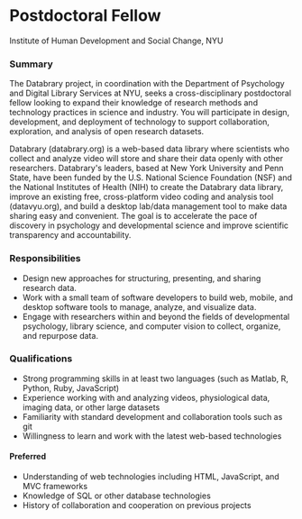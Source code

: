 # Postdoctoral Fellow

Institute of Human Development and Social Change, NYU

### Summary

The Databrary project, in coordination with the Department of Psychology and Digital Library Services at NYU, seeks a cross-disciplinary postdoctoral fellow looking to expand their knowledge of research methods and technology practices in science and industry.
You will participate in design, development, and deployment of technology to support collaboration, exploration, and analysis of open research datasets.

Databrary (databrary.org) is a web-based data library where scientists who collect and analyze video will store and share their data openly with other researchers.
Databrary's leaders, based at New York University and Penn State, have been funded by the U.S. National Science Foundation (NSF) and the National Institutes of Health (NIH) to create the Databrary data library, improve an existing free, cross-platform video coding and analysis tool (datavyu.org), and build a desktop lab/data management tool to make data sharing easy and convenient.
The goal is to accelerate the pace of discovery in psychology and developmental science and improve scientific transparency and accountability.

### Responsibilities

- Design new approaches for structuring, presenting, and sharing research data.
- Work with a small team of software developers to build web, mobile, and desktop software tools to manage, analyze, and visualize data.
- Engage with researchers within and beyond the fields of developmental psychology, library science, and computer vision to collect, organize, and repurpose data.

### Qualifications

- Strong programming skills in at least two languages (such as Matlab, R, Python, Ruby, JavaScript)
- Experience working with and analyzing videos, physiological data, imaging data, or other large datasets
- Familiarity with standard development and collaboration tools such as git
- Willingness to learn and work with the latest web-based technologies

#### Preferred

- Understanding of web technologies including HTML, JavaScript, and MVC frameworks
- Knowledge of SQL or other database technologies
- History of collaboration and cooperation on previous projects
